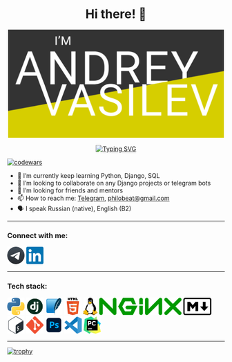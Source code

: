 <h1 align="center">Hi there! 👋</h1>
<p align="center">
  <a href="https://t.me/philobeat"><img src="img/AV_github_banner copy.png" width="500"></a>
</p>
<p align="center">
  <a href="https://git.io/typing-svg"><img src="https://readme-typing-svg.demolab.com?font=Fira+Code&pause=1000&width=435&lines=Backend+development+student" alt="Typing SVG" /></a>
</p>

[![codewars](https://www.codewars.com/users/MadeOfMeat/badges/small)](https://www.codewars.com/users/MadeOfMeat)

- 🌱 I’m currently keep learning Python, Django, SQL
- 👯 I’m looking to collaborate on any Django projects or telegram bots
- 🤔 I’m looking for friends and mentors
- 📫 How to reach me: <a href="https://t.me/philobeat">Telegram</a>, philobeat@gmail.com
- 🗣️ I speak Russian (native), English (B2)

***

<h3>Connect with me:</h3>
<a href="https://t.me/philobeat"><img src="img/telegram.png" width="40"></a>
<a href="https://www.linkedin.com/in/andrey-vasilev-949722255/"><img src="img/LinkedIn.png" width="40"></a>

***

<h3>Tech stack:</h3>
<p align="left">
<img src="img/python.png" height="40"></a>
<img src="img/dj.png" height="40"></a>
<img src="img/SQLite.png" height="40"></a>
<img src="img/HTML5.png" height="40"></a>
<img src="img/Linux.png" height="40"></a>
<img src="img/nginx.png" height="40"></a>
<img src="img/Markdown.png" height="40"></a>
<img src="img/Bash.png" height="40"></a>
<img src="img/git.png" height="40"></a>
<img src="img/Photoshop.png" height="40"></a>
<img src="img/vscode.png" height="40"></a>
<img src="img/pycharm.png" height="40"></a>
</p>

***
[![trophy](https://github-profile-trophy.vercel.app/?username=AHolstein&theme=onedark)](https://github.com/ryo-ma/github-profile-trophy)

